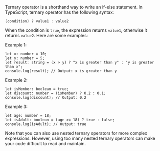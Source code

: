 Ternary operator is a shorthand way to write an if-else statement. In TypeScript, ternary operator has the following syntax:

```
(condition) ? value1 : value2
```

When the condition is `true`, the expression returns `value1`, otherwise it returns `value2`. Here are some examples:

Example 1: 

```
let x: number = 10;
let y: number = 5;
let result: string = (x > y) ? "x is greater than y" : "y is greater than x";
console.log(result); // Output: x is greater than y
```

Example 2:

```
let isMember: boolean = true;
let discount: number = (isMember) ? 0.2 : 0.1;
console.log(discount); // Output: 0.2
```

Example 3:

```
let age: number = 18;
let isAdult: boolean = (age >= 18) ? true : false;
console.log(isAdult); // Output: true
```

Note that you can also use nested ternary operators for more complex expressions. However, using too many nested ternary operators can make your code difficult to read and maintain.